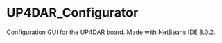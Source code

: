 UP4DAR_Configurator
===================

Configuration GUI for the UP4DAR board. Made with
NetBeans IDE 8.0.2.

